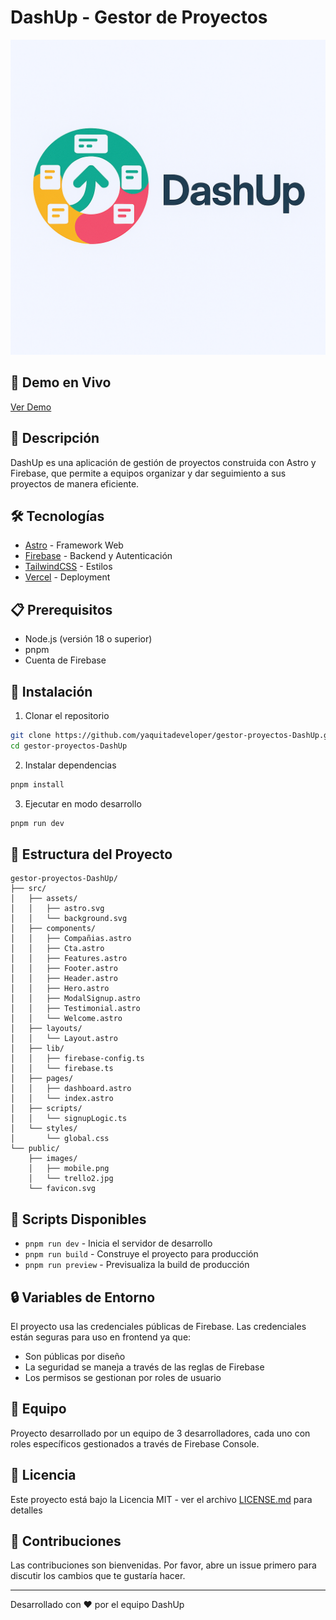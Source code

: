 # DashUp - Gestor de Proyectos

![DashUp Logo](public/images/logo.png)

## 🚀 Demo en Vivo
[Ver Demo](https://gestor-proyectos-dash-up.vercel.app/)

## 📝 Descripción
DashUp es una aplicación de gestión de proyectos construida con Astro y Firebase, que permite a equipos organizar y dar seguimiento a sus proyectos de manera eficiente.

## 🛠️ Tecnologías
- [Astro](https://astro.build/) - Framework Web
- [Firebase](https://firebase.google.com/) - Backend y Autenticación
- [TailwindCSS](https://tailwindcss.com/) - Estilos
- [Vercel](https://vercel.com/) - Deployment

## 📋 Prerequisitos
- Node.js (versión 18 o superior)
- pnpm
- Cuenta de Firebase

## 🔧 Instalación

1. Clonar el repositorio
```bash
git clone https://github.com/yaquitadeveloper/gestor-proyectos-DashUp.git
cd gestor-proyectos-DashUp
```

2. Instalar dependencias
```bash
pnpm install
```

3. Ejecutar en modo desarrollo
```bash
pnpm run dev
```

## 📁 Estructura del Proyecto
```
gestor-proyectos-DashUp/
├── src/
│   ├── assets/
│   │   ├── astro.svg
│   │   └── background.svg
│   ├── components/
│   │   ├── Compañias.astro
│   │   ├── Cta.astro
│   │   ├── Features.astro
│   │   ├── Footer.astro
│   │   ├── Header.astro
│   │   ├── Hero.astro
│   │   ├── ModalSignup.astro
│   │   ├── Testimonial.astro
│   │   └── Welcome.astro
│   ├── layouts/
│   │   └── Layout.astro
│   ├── lib/
│   │   ├── firebase-config.ts
│   │   └── firebase.ts
│   ├── pages/
│   │   ├── dashboard.astro
│   │   └── index.astro
│   ├── scripts/
│   │   └── signupLogic.ts
│   └── styles/
│       └── global.css
└── public/
    ├── images/
    │   ├── mobile.png
    │   └── trello2.jpg
    └── favicon.svg
```

## 🚀 Scripts Disponibles
- `pnpm run dev` - Inicia el servidor de desarrollo
- `pnpm run build` - Construye el proyecto para producción
- `pnpm run preview` - Previsualiza la build de producción

## 🔒 Variables de Entorno
El proyecto usa las credenciales públicas de Firebase. Las credenciales están seguras para uso en frontend ya que:
- Son públicas por diseño
- La seguridad se maneja a través de las reglas de Firebase
- Los permisos se gestionan por roles de usuario

## 👥 Equipo
Proyecto desarrollado por un equipo de 3 desarrolladores, cada uno con roles específicos gestionados a través de Firebase Console.

## 📄 Licencia
Este proyecto está bajo la Licencia MIT - ver el archivo [LICENSE.md](LICENSE.md) para detalles

## 🤝 Contribuciones
Las contribuciones son bienvenidas. Por favor, abre un issue primero para discutir los cambios que te gustaría hacer.

---
Desarrollado con ❤️ por el equipo DashUp
